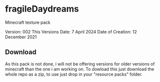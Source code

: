 # fragileDaydreams
Minecraft texture pack

Version:
	002
This Versions Date:
	7 April 2024
Date of Creation:
	12 December 2021

## Download
As this pack is not done, i will not be offering versions for older versions of minecraft than the one i am working on.
To dowload this just download the whole repo as a zip, to use just drop in your "resource packs" folder.